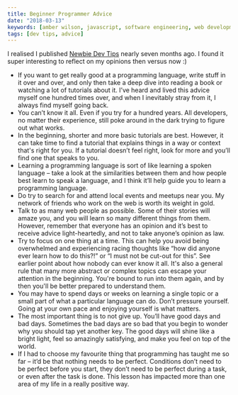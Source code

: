 ```yaml
---
title: Beginner Programmer Advice
date: "2018-03-13"
keywords: [amber wilson, javascript, software engineering, web development, coding, advice]
tags: [dev tips, advice]
---
```


I realised I published [Newbie Dev Tips](https://amberwilson.co.uk/blog/newbie-dev-tips/) nearly seven months ago. I found it super interesting to reflect on my opinions then versus now :)

*   If you want to get really good at a programming language, write stuff in it over and over, and only then take a deep dive into reading a book or watching a lot of tutorials about it. I’ve heard and lived this advice myself one hundred times over, and when I inevitably stray from it, I always find myself going back.
*   You can’t know it all. Even if you try for a hundred years. All developers, no matter their experience, still poke around in the dark trying to figure out what works.
*   In the beginning, shorter and more basic tutorials are best. However, it can take time to find a tutorial that explains things in a way or context that's right for you. If a tutorial doesn’t feel right, look for more and you’ll find one that speaks to you.
*   Learning a programming language is sort of like learning a spoken language – take a look at the similarities between them and how people best learn to speak a language, and I think it’ll help guide you to learn a programming language.
*   Do try to search for and attend local events and meetups near you. My network of friends who work on the web is worth its weight in gold.
*   Talk to as many web people as possible. Some of their stories will amaze you, and you will learn so many different things from them. However, remember that everyone has an opinion and it’s best to receive advice light-heartedly, and not to take anyone’s opinion as law.
*   Try to focus on one thing at a time. This can help you avoid being overwhelmed and experiencing racing thoughts like “how did anyone ever learn how to do this?!” or “I must not be cut-out for this”. See earlier point about how nobody can ever know it all. It's also a general rule that many more abstract or complex topics can escape your attention in the beginning. You're bound to run into them again, and by then you'll be better prepared to understand them.
*   You may have to spend days or weeks on learning a single topic or a small part of what a particular language can do. Don’t pressure yourself. Going at your own pace and enjoying yourself is what matters.
*   The most important thing is to not give up. You’ll have good days and bad days. Sometimes the bad days are so bad that you begin to wonder why you should tap yet another key. The good days will shine like a bright light, feel so amazingly satisfying, and make you feel on top of the world.
*   If I had to choose my favourite thing that programming has taught me so far – it’d be that nothing needs to be perfect. Conditions don’t need to be perfect before you start, they don’t need to be perfect during a task, or even after the task is done. This lesson has impacted more than one area of my life in a really positive way.